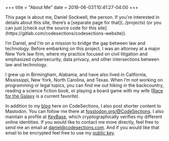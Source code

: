+++
title = "About Me"
date = 2018-06-03T10:41:27-04:00
+++

<asside>
  This page is about me, Daniel Sockwell, the person.  If you're interested in
  details about this site, there’s a [separate page for
  that](../projects) (or you can just [check out the source code for this
  site](https://gitlab.com/codesections/codesections-website)).
</asside>

I’m Daniel, and I’m on a mission to bridge the gap between law and
technology.  Before embarking on this project, I  was an attorney at a major
New York law firm, where my practice focused on civil litigation and
emphasized cybersecurity, data privacy, and other intersections between law
and technology.

I grew up in Birmingham, Alabama, and have also lived in California,
Mississippi, New York, North Carolina, and Texas.  When I’m not working on
programming or legal topics, you can find me out hiking in the backcountry,
reading a science fiction book, or playing a board game with my wife ([Race for
the Galaxy](https://boardgamegeek.com/boardgame/28143/race-galaxy) is a 
current favorite).

In addition to my [blog](/blog) here on CodeSections, I also post shorter 
content to Mastodon.  You can follow me there at
[fosstodon.org/@CodeSections](https://fosstodon.org/@codesections).  I also 
maintain a profile at [KeyBase](https://keybase.io/codesections), which
cryptographically verifies my different online identities.  If you
would like to contact me more directly, feel free to send me an email at
<daniel@codesections.com>.  And if you would like that email to be encrypted
feel free to use my [public key](/public-key.txt).
